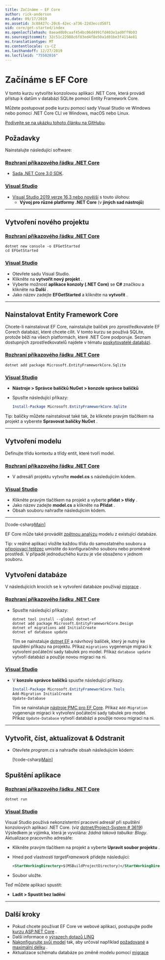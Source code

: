 ```yaml
---
title: Začínáme – EF Core
author: rick-anderson
ms.date: 09/17/2019
ms.assetid: 3c88427c-20c6-42ec-a736-22d3eccd5071
uid: core/get-started/index
ms.openlocfilehash: 8aea40b9caaf454bc06d4991fd403e1ad0ff9b93
ms.sourcegitcommit: 32c51c22988c6f83ed4f8e50a1d01be3f4114e81
ms.translationtype: MT
ms.contentlocale: cs-CZ
ms.lasthandoff: 12/27/2019
ms.locfileid: "75502016"
---
```

# <a name="getting-started-with-ef-core"></a>Začínáme s EF Core

V tomto kurzu vytvoříte konzolovou aplikaci .NET Core, která provádí přístup k datům v databázi SQLite pomocí Entity Framework Core.

Můžete postupovat podle kurzu pomocí sady Visual Studio ve Windows nebo pomocí .NET Core CLI ve Windows, macOS nebo Linux.

[Podívejte se na ukázku tohoto článku na GitHubu](https://github.com/aspnet/EntityFramework.Docs/tree/master/samples/core/GetStarted).

## <a name="prerequisites"></a>Požadavky

Nainstalujte následující software:

### <a name="net-core-clitabnetcore-cli"></a>[Rozhraní příkazového řádku .NET Core](#tab/netcore-cli)

* [Sada .NET Core 3,0 SDK](https://www.microsoft.com/net/download/core).

### <a name="visual-studiotabvisual-studio"></a>[Visual Studio](#tab/visual-studio)

* [Visual Studio 2019 verze 16,3 nebo novější](https://www.visualstudio.com/downloads/) s touto úlohou:
  * **Vývoj pro různé platformy .NET Core** (v **jiných sad nástrojů**)

---

## <a name="create-a-new-project"></a>Vytvoření nového projektu

### <a name="net-core-clitabnetcore-cli"></a>[Rozhraní příkazového řádku .NET Core](#tab/netcore-cli)

```dotnetcli
dotnet new console -o EFGetStarted
cd EFGetStarted
```

### <a name="visual-studiotabvisual-studio"></a>[Visual Studio](#tab/visual-studio)

* Otevřete sadu Visual Studio.
* Klikněte na **vytvořit nový projekt** .
* Vyberte možnost **aplikace konzoly (.NET Core)** se **C#** značkou a klikněte na **Další** .
* Jako název zadejte **EFGetStarted** a klikněte na **vytvořit** .

---

## <a name="install-entity-framework-core"></a>Nainstalovat Entity Framework Core

Chcete-li nainstalovat EF Core, nainstalujte balíček pro zprostředkovatele EF Corech databází, které chcete cílit. V tomto kurzu se používá SQLite, protože běží na všech platformách, které .NET Core podporuje. Seznam dostupných zprostředkovatelů najdete v tématu [poskytovatelé databází](../providers/index.md).

### <a name="net-core-clitabnetcore-cli"></a>[Rozhraní příkazového řádku .NET Core](#tab/netcore-cli)

```dotnetcli
dotnet add package Microsoft.EntityFrameworkCore.Sqlite
```

### <a name="visual-studiotabvisual-studio"></a>[Visual Studio](#tab/visual-studio)

* **Nástroje > Správce balíčků NuGet > konzole správce balíčků**
* Spusťte následující příkazy:

  ``` PowerShell
  Install-Package Microsoft.EntityFrameworkCore.Sqlite
  ```

Tip: balíčky můžete nainstalovat také tak, že kliknete pravým tlačítkem na projekt a vyberete **Spravovat balíčky NuGet** .

---

## <a name="create-the-model"></a>Vytvoření modelu

Definujte třídu kontextu a třídy entit, které tvoří model.

### <a name="net-core-clitabnetcore-cli"></a>[Rozhraní příkazového řádku .NET Core](#tab/netcore-cli)

* V adresáři projektu vytvořte **model.cs** s následujícím kódem.

### <a name="visual-studiotabvisual-studio"></a>[Visual Studio](#tab/visual-studio)

* Klikněte pravým tlačítkem na projekt a vyberte **přidat > třídy** .
* Jako název zadejte **model.cs** a klikněte na **Přidat** .
* Obsah souboru nahraďte následujícím kódem.

---

[!code-csharp[Main](../../../samples/core/GetStarted/Model.cs)]

EF Core může také provádět [zpětnou analýzu](../managing-schemas/scaffolding.md) modelu z existující databáze.

Tip: v reálné aplikaci vložíte každou třídu do samostatného souboru a [připojovací řetězec](../miscellaneous/connection-strings.md) umístíte do konfiguračního souboru nebo proměnné prostředí. V případě jednoduchého kurzu je vše obsaženo v jednom souboru.

## <a name="create-the-database"></a>Vytvoření databáze

V následujících krocích se k vytvoření databáze používají [migrace](xref:core/managing-schemas/migrations/index) .

### <a name="net-core-clitabnetcore-cli"></a>[Rozhraní příkazového řádku .NET Core](#tab/netcore-cli)

* Spusťte následující příkazy:

  ```dotnetcli
  dotnet tool install --global dotnet-ef
  dotnet add package Microsoft.EntityFrameworkCore.Design
  dotnet ef migrations add InitialCreate
  dotnet ef database update
  ```

  Tím se nainstaluje [dotnet EF](../miscellaneous/cli/dotnet.md) a návrhový balíček, který je nutný ke spuštění příkazu na projektu. Příkaz `migrations` vygeneruje migraci k vytvoření počáteční sady tabulek pro model. Příkaz `database update` vytvoří databázi a použije novou migraci na ni.

### <a name="visual-studiotabvisual-studio"></a>[Visual Studio](#tab/visual-studio)

* V **konzole správce balíčků** spusťte následující příkazy.

  ``` PowerShell
  Install-Package Microsoft.EntityFrameworkCore.Tools
  Add-Migration InitialCreate
  Update-Database
  ```

  Tím se nainstaluje [nástroje PMC pro EF Core](../miscellaneous/cli/powershell.md). Příkaz `Add-Migration` vygeneruje migraci k vytvoření počáteční sady tabulek pro model. Příkaz `Update-Database` vytvoří databázi a použije novou migraci na ni.

---

## <a name="create-read-update--delete"></a>Vytvořit, číst, aktualizovat & Odstranit

* Otevřete *program.cs* a nahraďte obsah následujícím kódem:

  [!code-csharp[Main](../../../samples/core/GetStarted/Program.cs)]

## <a name="run-the-app"></a>Spuštění aplikace

### <a name="net-core-clitabnetcore-cli"></a>[Rozhraní příkazového řádku .NET Core](#tab/netcore-cli)

```dotnetcli
dotnet run
```

### <a name="visual-studiotabvisual-studio"></a>[Visual Studio](#tab/visual-studio)

Visual Studio používá nekonzistentní pracovní adresář při spuštění konzolových aplikací .NET Core. (viz [dotnet/Project-System # 3619](https://github.com/dotnet/project-system/issues/3619)) Výsledkem je výjimka, která je vyvolána: *žádná taková tabulka: Blogy*. Aktualizace pracovního adresáře:

* Klikněte pravým tlačítkem na projekt a vyberte **Upravit soubor projektu** .
* Hned pod vlastností *targetFramework* přidejte následující:

  ``` XML
  <StartWorkingDirectory>$(MSBuildProjectDirectory)</StartWorkingDirectory>
  ```

* Soubor uložte.

Teď můžete aplikaci spustit:

* **Ladit > Spustit bez ladění**

---

## <a name="next-steps"></a>Další kroky

* Pokud chcete používat EF Core ve webové aplikaci, postupujte podle [kurzu ASP.NET Core](/aspnet/core/data/ef-rp/intro) .
* Další informace o [výrazech dotazů LINQ](/dotnet/csharp/programming-guide/concepts/linq/basic-linq-query-operations)
* [Nakonfigurujte svůj model](xref:core/modeling/index) tak, aby určoval například [požadované](xref:core/modeling/entity-properties#required-and-optional-properties) a [maximální délku](xref:core/modeling/entity-properties#maximum-length) .
* Aktualizace schématu databáze po změně modelu pomocí [migrace](xref:core/managing-schemas/migrations/index)
